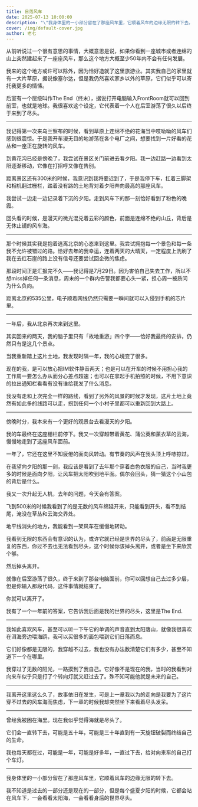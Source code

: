 ```yaml
---
title: 日落风车
date: 2025-07-13 10:00:00
description: "\"我身体里的一小部分留在了那座风车里，它顺着风车的边缘无限的转下去。\""
cover: /img/default-cover.jpg
author: 老七
---
```

从前听说过一个很有意思的事情，大概意思是说，如果你看到一座城市或者连绵的山上突然建起来了一座座风车，那么这个地方大概至少50年内不会有任何发展。

我来的这个地方或许可以除外，因为恰好造就了这里旅游业。其实我自己的家里就有一大片草原，据说像塞尔达，但是我仍然喜欢家乡以外的草原，它们似乎可以寄托我更多的情愫。

后室有一个层级叫作The End（终末），据说打开电脑输入FrontRoom就可以回到前室，也就是地球。我很喜欢这个设定，它代表着一个人在后室游荡了很久以后终于来到了尽头。

---

我记得第一次来乌兰察布的时候，看到草原上连绵不绝的花海当中吱呦呦的风车们感到很震惊。于是我开车漫无目的地游荡在各个电厂之间，想要找到一片好看的花丛和一座正在旋转的风车。

到黄花沟已经是傍晚了，我尝试在景区关门前进去看夕阳。我一边赶路一边看到太阳逐渐移动，它像在打招呼又像在告别。

距离景区还有300米的时候，我意识到我将要迟到了，于是我停下车，扛着三脚架和相机翻过栅栏，踏着没有路的土地背对着夕阳奔向最高的那座风车。

我尝试一边走一边记录着下沉的夕阳。走到风车下的那一刻恰好看到了粉色的晚霞。

回头看的时候，是漫天的微光混兑着云彩的颜色，前面是连绵不绝的山丘，背后是无休止镜的风车海。

---

那个时候其实我是抱着逃离北京的心态来到这里。我尝试拥抱每一个景色和每一条我不允许被错过的路。恰好去年的我幸运，连着两天的大晴天，一定程度上洗刷了我在去红石崖的路上没有信号还要尝试回企微的焦虑。

那段时间正是汇报完不久——我记得是7月29日。因为害怕自己失去工作，所以不想miss掉任何一条消息，周末的一个群内告警我都要心头一紧，担心周一被质问为什么负向。

距离北京的535公里，电子顺着网线仍然只需要一瞬间就可以入侵到手机的芯片里。

---

一年后，我从北京再次来到这里。

其实回来的两天，我的脑子里只有「故地重游」四个字——恰好我最终的安排，仍然只有是这几个景点。

当我重新踏上这片土地，我发现时隔一年，我的心境变了很多。

现在的我，是可以放心把IM软件静音两天；也是可以在开车的时候不用担心我的工作周一要怎么办从而分心差点超速；也可以在拿起手机拍照的时候，不用下意识的拉出通知栏看看有没有谁给我发了什么消息。

我没有走和上次完全一样的路线，看到了另外的风景的时候才发现，这片土地上竟然有如此多的线路可以走，拐到任何一个小村子里都可以重新回到大路上。

---

傍晚时分，我本来有一个更好的观景台去看漫天的夕阳。

我的车最终在这座栅栏前停下。我又一次穿越带着黄花、蒲公英和薰衣草的云海，慢慢地走到了这座风车面前。

一年了，它还在这里不知疲倦的面向风转动。有节奏的风声在我头顶上呼哧掠过。

在我望向夕阳的那一刻，我应该是看到了去年那个穿着白色衣服的自己，当时我更多的时候是面向夕阳，让风车把太阳吹到地平面。偶尔会回头，猜一猜这个小山包的背后是什么。

我又一次升起无人机，去年的问题，今天会有答案。

飞到500米的时候我看到了的是无数的风车绵延开来，只能看到开头，看不到结尾，淹没在草丛和云海交界处。

地平线消失的地方，我能看到一架风车在缓慢地转动。

我看到无限的东西会有意识的认为，或许它就已经是世界的尽头了，前面是无限重复的东西，你过不去也无法看到尽头，这个时候你该掉头离开，或者是坐下来欣赏个够。

然后掉头离开。

就像在后室游荡了很久，终于来到了那台电脑面前，你可以回想自己去过多少层，但是你输入那段代码，这件事情就结束了。

你就可以离开了。

我有了一个一年前的答案，它告诉我后面是我的世界的尽头，这里是The End.

---

我如此喜欢风车，甚至可以听一下午它的单调的声音直到太阳落山，就像我很喜欢在洱海旁边喂海鸥，我可以买很多的面包喂到它们日落而息。

它们好像都是无限的，我穿越不过去，我也没有办法数清楚它们有多少，甚至不知道下一个在哪里。

我穿过了无数的阳光，一路摸到了我自己。它好像不是现在的我，当时的我看到对向来车似乎只是打了个转向灯就又赶过去了。殊不知可能他就是未来的自己。

---

我离开这里这么久了，故事依旧在发生，可是上一章我以为的走向是我要为了这片穿不过去的风车海而焦虑，下一章的时候我却突然坐下来看着尽头发呆。

---

曾经我被困在海里。现在我似乎觉得海就是尽头了。

它们会一直转下去，可能是五十年，可能是三十年直到有一天旋钮破裂而终结自己的生命。

我也每天都在过，可能是一年，可能是好多年，一直过下去，给对向来车的自己打个车灯。 

---

我身体里的一小部分留在了那座风车里，它顺着风车的边缘无限的转下去。

我不知道是过去的一部分还是现在的一部分，但是每个盛夏夕阳的时候，它都会站在风车下，一会看看太阳海，一会看看身后的世界尽头。 